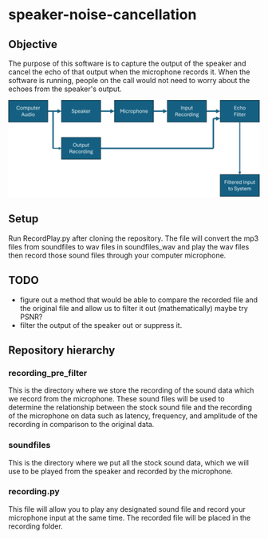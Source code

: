 # speaker-noise-cancellation

## Objective
The purpose of this software is to capture the output of the speaker and cancel the echo of that output when the microphone records it. When the software is running, people on the call would not need to worry about the echoes from the speaker's output. 

![alt text](readme_images/Hierarchy.png)

## Setup

Run RecordPlay.py after cloning the repository. The file will convert the mp3 files from soundfiles to wav files in soundfiles_wav and play the wav files then record those sound files through your computer microphone.

## TODO 

* figure out a method that would be able to compare the recorded file and the original file and allow us to filter it out (mathematically) maybe try PSNR?
* filter the output of the speaker out or suppress it. 


## Repository hierarchy 

### recording_pre_filter 
This is the directory where we store the recording of the sound data which we record from the microphone. These sound files will be used to determine the relationship between the stock sound file and the recording of the microphone on data such as latency, frequency, and amplitude of the recording in comparison to the original data. 

### soundfiles 
This is the directory where we put all the stock sound data, which we will use to be played from the speaker and recorded by the microphone.  


### recording.py
This file will allow you to play any designated sound file and record your microphone input at the same time. The recorded file will be placed in the recording folder. 
